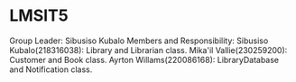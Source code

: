 # LMSIT5

Group Leader: Sibusiso Kubalo
Members and Responsibility:
Sibusiso Kubalo(218316038): Library and Librarian class.
Mika'il  Vallie(230259200): Customer and Book class.
Ayrton Willams(220086168): LibraryDatabase and Notification class.
